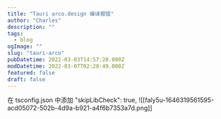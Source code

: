 ```yaml
---
title: "Tauri arco.design 编译报错"
author: "Charles"
description: ""
tags:
  - blog
ogImage: ""
slug: "tauri-arco"
pubDatetime: 2022-03-03T14:57:20.000Z
modDatetime: 2022-03-07T02:28:49.000Z
featured: false
draft: false
---
```


在 tsconfig.json 中添加 "skipLibCheck": true,
![[faly5u-1646319561595-acd05072-502b-4d9a-b921-a4f6b7353a7d.png]]

